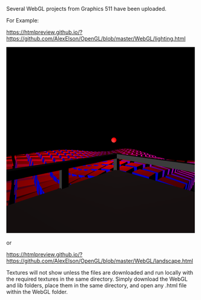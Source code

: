 Several WebGL projects from Graphics 511 have been uploaded.

For Example:

https://htmlpreview.github.io/?https://github.com/AlexElson/OpenGL/blob/master/WebGL/lighting.html

![Alt Text](/lighting.png?raw=true "Cover")

or

https://htmlpreview.github.io/?https://github.com/AlexElson/OpenGL/blob/master/WebGL/landscape.html

Textures will not show unless the files are downloaded and run locally with the required textures in the same directory. Simply download the WebGL and lib folders, place them in the same directory, and open any .html file within the WebGL folder.
